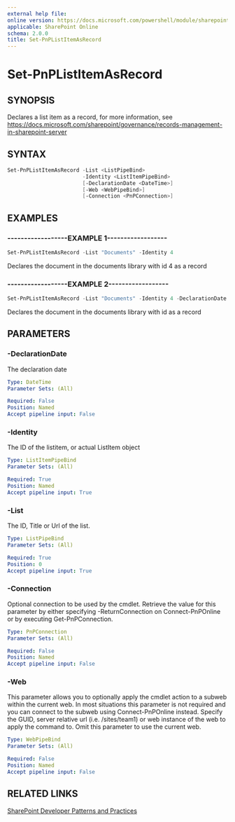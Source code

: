 ```yaml
---
external help file:
online version: https://docs.microsoft.com/powershell/module/sharepoint-pnp/set-pnplistitemasrecord
applicable: SharePoint Online
schema: 2.0.0
title: Set-PnPListItemAsRecord
---
```


# Set-PnPListItemAsRecord

## SYNOPSIS
Declares a list item as a record, for more information, see https://docs.microsoft.com/sharepoint/governance/records-management-in-sharepoint-server

## SYNTAX 

```powershell
Set-PnPListItemAsRecord -List <ListPipeBind>
                        -Identity <ListItemPipeBind>
                        [-DeclarationDate <DateTime>]
                        [-Web <WebPipeBind>]
                        [-Connection <PnPConnection>]
```

## EXAMPLES

### ------------------EXAMPLE 1------------------
```powershell
Set-PnPListItemAsRecord -List "Documents" -Identity 4
```

Declares the document in the documents library with id 4 as a record

### ------------------EXAMPLE 2------------------
```powershell
Set-PnPListItemAsRecord -List "Documents" -Identity 4 -DeclarationDate $date
```

Declares the document in the documents library with id as a record

## PARAMETERS

### -DeclarationDate
The declaration date

```yaml
Type: DateTime
Parameter Sets: (All)

Required: False
Position: Named
Accept pipeline input: False
```

### -Identity
The ID of the listitem, or actual ListItem object

```yaml
Type: ListItemPipeBind
Parameter Sets: (All)

Required: True
Position: Named
Accept pipeline input: True
```

### -List
The ID, Title or Url of the list.

```yaml
Type: ListPipeBind
Parameter Sets: (All)

Required: True
Position: 0
Accept pipeline input: True
```

### -Connection
Optional connection to be used by the cmdlet. Retrieve the value for this parameter by either specifying -ReturnConnection on Connect-PnPOnline or by executing Get-PnPConnection.

```yaml
Type: PnPConnection
Parameter Sets: (All)

Required: False
Position: Named
Accept pipeline input: False
```

### -Web
This parameter allows you to optionally apply the cmdlet action to a subweb within the current web. In most situations this parameter is not required and you can connect to the subweb using Connect-PnPOnline instead. Specify the GUID, server relative url (i.e. /sites/team1) or web instance of the web to apply the command to. Omit this parameter to use the current web.

```yaml
Type: WebPipeBind
Parameter Sets: (All)

Required: False
Position: Named
Accept pipeline input: False
```

## RELATED LINKS

[SharePoint Developer Patterns and Practices](https://aka.ms/sppnp)